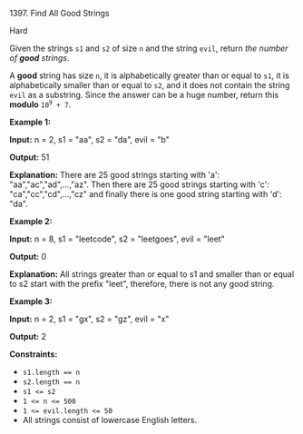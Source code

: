 1397\. Find All Good Strings

Hard

Given the strings `s1` and `s2` of size `n` and the string `evil`, return _the number of **good** strings_.

A **good** string has size `n`, it is alphabetically greater than or equal to `s1`, it is alphabetically smaller than or equal to `s2`, and it does not contain the string `evil` as a substring. Since the answer can be a huge number, return this **modulo** <code>10<sup>9</sup> + 7</code>.

**Example 1:**

**Input:** n = 2, s1 = "aa", s2 = "da", evil = "b"

**Output:** 51

**Explanation:** There are 25 good strings starting with 'a': "aa","ac","ad",...,"az". Then there are 25 good strings starting with 'c': "ca","cc","cd",...,"cz" and finally there is one good string starting with 'd': "da".

**Example 2:**

**Input:** n = 8, s1 = "leetcode", s2 = "leetgoes", evil = "leet"

**Output:** 0

**Explanation:** All strings greater than or equal to s1 and smaller than or equal to s2 start with the prefix "leet", therefore, there is not any good string.

**Example 3:**

**Input:** n = 2, s1 = "gx", s2 = "gz", evil = "x"

**Output:** 2

**Constraints:**

*   `s1.length == n`
*   `s2.length == n`
*   `s1 <= s2`
*   `1 <= n <= 500`
*   `1 <= evil.length <= 50`
*   All strings consist of lowercase English letters.